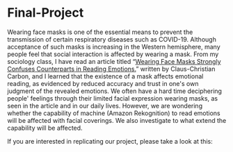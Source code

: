 # Final-Project

Wearing face masks is one of the essential means to prevent the transmission of certain respiratory diseases such as COVID-19. Although acceptance of such masks is increasing in the Western hemisphere, many people feel that social interaction is affected by wearing a mask. From my sociology class, I have read an article titled “[Wearing Face Masks Strongly Confuses Counterparts in Reading Emotions.](https://doi.org/10.3389/fpsyg.2020.566886)” written by  Claus-Christian Carbon, and I learned that the existence of a mask affects emotional reading, as evidenced by reduced accuracy and trust in one's own judgment of the revealed emotions. We often have a hard time deciphering people' feelings through their limited facial expression wearing masks, as seen in the article and in our daily lives. However, we are wondering whether the capability of machine (Amazon Rekognition) to read emotions will be affected with facial coverings. We also investigate to what extend the capability will be affected. 

If you are interested in replicating our project, please take a look at this: 
